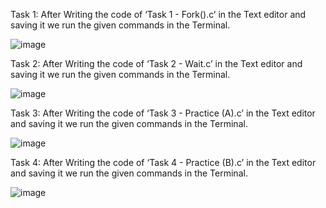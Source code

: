 
Task 1: 
After Writing the code of ‘Task 1 - Fork().c’ in the Text editor and saving it we run the given commands in the Terminal.

![image](https://user-images.githubusercontent.com/75376557/205047684-8845c4fa-830e-45d8-afa1-202d6861e895.png)

 
Task 2: 
After Writing the code of ‘Task 2 - Wait.c’ in the Text editor and saving it we run the given commands in the Terminal.

![image](https://user-images.githubusercontent.com/75376557/205047775-eeefb857-ad80-4699-9587-ab95eb74e5d8.png)

 
Task 3: 
After Writing the code of ‘Task 3 - Practice (A).c’ in the Text editor and saving it we run the given commands in the Terminal.

![image](https://user-images.githubusercontent.com/75376557/205047830-313cb0d9-53f0-4875-b4e8-0e591cc14836.png)

 

Task 4: 
After Writing the code of ‘Task 4 - Practice (B).c’ in the Text editor and saving it we run the given commands in the Terminal.

![image](https://user-images.githubusercontent.com/75376557/205047875-aa48ca79-63d7-4714-a9e6-b148a62c7d42.png)

 

